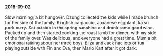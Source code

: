 #### 2018-09-02

Slow morning; a bit hungover. Dzung collected the kids while I made brunch for her side of the family. Kingfish carpaccio, Japanese eggplant, katsu pork curry. Sat outside in the spring sunshine and drank some good wine. Packed up and then started cooking the roast lamb for dinner, with my side of the family over. Was delicious, and everyone had a great time. Mum a bit emotional talking about her three boys. Eliza and Jack had lots of fun playing outside with Fin and Eva, then Mario Kart after it got dark.